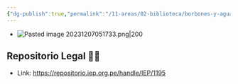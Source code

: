 ```yaml
---
{"dg-publish":true,"permalink":"/11-areas/02-biblioteca/borbones-y-aguardiente/","noteIcon":""}
---
```


- ![Pasted image 20231207051733.png|200](/img/user/02%20Image/Pasted%20image%2020231207051733.png)
## Repositorio Legal 🤸‍♂️
- Link: https://repositorio.iep.org.pe/handle/IEP/1195
